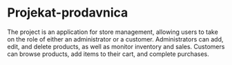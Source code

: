 # Projekat-prodavnica
 The project is an application for store management, allowing users to take on the role of either an administrator or a customer. Administrators can add, edit, and delete products, as well as monitor inventory and sales. Customers can browse products, add items to their cart, and complete purchases.
